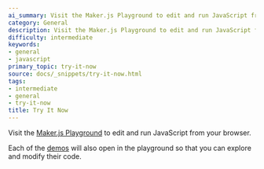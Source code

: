 ```yaml
---
ai_summary: Visit the Maker.js Playground to edit and run JavaScript from your browser.
category: General
description: Visit the Maker.js Playground to edit and run JavaScript from your browser.
difficulty: intermediate
keywords:
- general
- javascript
primary_topic: try-it-now
source: docs/_snippets/try-it-now.html
tags:
- intermediate
- general
- try-it-now
title: Try It Now
---
```

Visit the [Maker.js Playground](/playground/index.md) to edit and run JavaScript from your browser.

Each of the [demos](/demos/index.md#content) will also open in the playground so that you can explore and modify their code.
